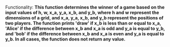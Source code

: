Functionality: **This function determines the winner of a game based on the input values of h, w, x_a, y_a, x_b, and y_b, where h and w represent the dimensions of a grid, and x_a, y_a, x_b, and y_b represent the positions of two players. The function prints 'draw' if x_b is less than or equal to x_a, 'Alice' if the difference between x_b and x_a is odd and y_a is equal to y_b, and 'bob' if the difference between x_b and x_a is even and y_a is equal to y_b. In all cases, the function does not return any value.**